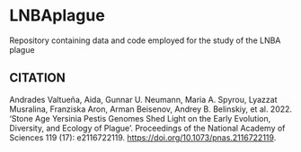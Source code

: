 # LNBAplague
Repository containing data and code employed for the study of the LNBA plague

## CITATION

Andrades Valtueña, Aida, Gunnar U. Neumann, Maria A. Spyrou, Lyazzat Musralina, Franziska Aron, Arman Beisenov, Andrey B. Belinskiy, et al. 2022. ‘Stone Age Yersinia Pestis Genomes Shed Light on the Early Evolution, Diversity, and Ecology of Plague’. Proceedings of the National Academy of Sciences 119 (17): e2116722119. https://doi.org/10.1073/pnas.2116722119.
